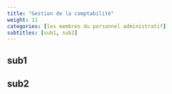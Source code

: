 ```yaml
---
title: "Gestion de la comptabilité"
weight: 11
categories: [les membres du personnel administratif]
subtitles: [sub1, sub2]
---
```


## sub1

## sub2
